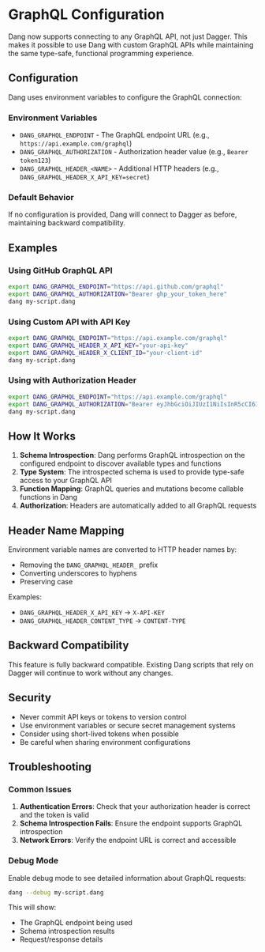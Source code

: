 # GraphQL Configuration

Dang now supports connecting to any GraphQL API, not just Dagger. This makes it possible to use Dang with custom GraphQL APIs while maintaining the same type-safe, functional programming experience.

## Configuration

Dang uses environment variables to configure the GraphQL connection:

### Environment Variables

- `DANG_GRAPHQL_ENDPOINT` - The GraphQL endpoint URL (e.g., `https://api.example.com/graphql`)
- `DANG_GRAPHQL_AUTHORIZATION` - Authorization header value (e.g., `Bearer token123`)
- `DANG_GRAPHQL_HEADER_<NAME>` - Additional HTTP headers (e.g., `DANG_GRAPHQL_HEADER_X_API_KEY=secret`)

### Default Behavior

If no configuration is provided, Dang will connect to Dagger as before, maintaining backward compatibility.

## Examples

### Using GitHub GraphQL API

```bash
export DANG_GRAPHQL_ENDPOINT="https://api.github.com/graphql"
export DANG_GRAPHQL_AUTHORIZATION="Bearer ghp_your_token_here"
dang my-script.dang
```

### Using Custom API with API Key

```bash
export DANG_GRAPHQL_ENDPOINT="https://api.example.com/graphql"
export DANG_GRAPHQL_HEADER_X_API_KEY="your-api-key"
export DANG_GRAPHQL_HEADER_X_CLIENT_ID="your-client-id"
dang my-script.dang
```

### Using with Authorization Header

```bash
export DANG_GRAPHQL_ENDPOINT="https://api.example.com/graphql"
export DANG_GRAPHQL_AUTHORIZATION="Bearer eyJhbGciOiJIUzI1NiIsInR5cCI6IkpXVCJ9..."
dang my-script.dang
```

## How It Works

1. **Schema Introspection**: Dang performs GraphQL introspection on the configured endpoint to discover available types and functions
2. **Type System**: The introspected schema is used to provide type-safe access to your GraphQL API
3. **Function Mapping**: GraphQL queries and mutations become callable functions in Dang
4. **Authorization**: Headers are automatically added to all GraphQL requests

## Header Name Mapping

Environment variable names are converted to HTTP header names by:
- Removing the `DANG_GRAPHQL_HEADER_` prefix
- Converting underscores to hyphens
- Preserving case

Examples:
- `DANG_GRAPHQL_HEADER_X_API_KEY` → `X-API-KEY`
- `DANG_GRAPHQL_HEADER_CONTENT_TYPE` → `CONTENT-TYPE`

## Backward Compatibility

This feature is fully backward compatible. Existing Dang scripts that rely on Dagger will continue to work without any changes.

## Security

- Never commit API keys or tokens to version control
- Use environment variables or secure secret management systems
- Consider using short-lived tokens when possible
- Be careful when sharing environment configurations

## Troubleshooting

### Common Issues

1. **Authentication Errors**: Check that your authorization header is correct and the token is valid
2. **Schema Introspection Fails**: Ensure the endpoint supports GraphQL introspection
3. **Network Errors**: Verify the endpoint URL is correct and accessible

### Debug Mode

Enable debug mode to see detailed information about GraphQL requests:

```bash
dang --debug my-script.dang
```

This will show:
- The GraphQL endpoint being used
- Schema introspection results
- Request/response details
